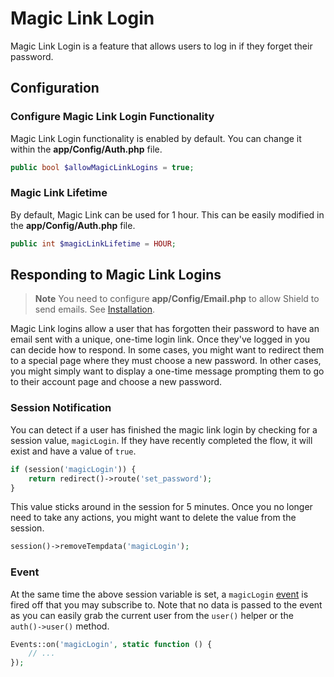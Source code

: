 # Magic Link Login

Magic Link Login is a feature that allows users to log in if they forget their
password.

## Configuration

### Configure Magic Link Login Functionality

Magic Link Login functionality is enabled by default.
You can change it within the **app/Config/Auth.php** file.

```php
public bool $allowMagicLinkLogins = true;
```

### Magic Link Lifetime

By default, Magic Link can be used for 1 hour. This can be easily modified
in the **app/Config/Auth.php** file.

```php
public int $magicLinkLifetime = HOUR;
```

## Responding to Magic Link Logins

> **Note**
> You need to configure **app/Config/Email.php** to allow Shield to send emails. See [Installation](./install.md#initial-setup).

Magic Link logins allow a user that has forgotten their password to have an email sent with a unique, one-time login link. Once they've logged in you can decide how to respond. In some cases, you might want to redirect them to a special page where they must choose a new password. In other cases, you might simply want to display a one-time message prompting them to go to their account page and choose a new password.

### Session Notification

You can detect if a user has finished the magic link login by checking for a session value, `magicLogin`. If they have recently completed the flow, it will exist and have a value of `true`.

```php
if (session('magicLogin')) {
    return redirect()->route('set_password');
}
```

This value sticks around in the session for 5 minutes. Once you no longer need to take any actions, you might want to delete the value from the session.

```php
session()->removeTempdata('magicLogin');
```

### Event

At the same time the above session variable is set, a `magicLogin` [event](https://codeigniter.com/user_guide/extending/events.html) is fired off that you may subscribe to. Note that no data is passed to the event as you can easily grab the current user from the `user()` helper or the `auth()->user()` method.

```php
Events::on('magicLogin', static function () {
    // ...
});
```
